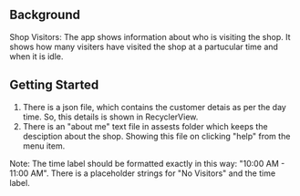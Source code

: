 
## Background

Shop Visitors: The app shows information about who is visiting the shop. It shows how many visiters have visited the shop at a partucular time and when it is idle. 

## Getting Started

1. There is a json file, which contains the customer detais as per the day time. So, this details is shown in RecyclerView.
2. There is an "about me" text file in assests folder which keeps the desciption about the shop. Showing this file on clicking "help" from the menu item. 

Note: The time label should be formatted exactly in this way: "10:00 AM - 11:00 AM".
There is a placeholder strings for "No Visitors" and the time label.

